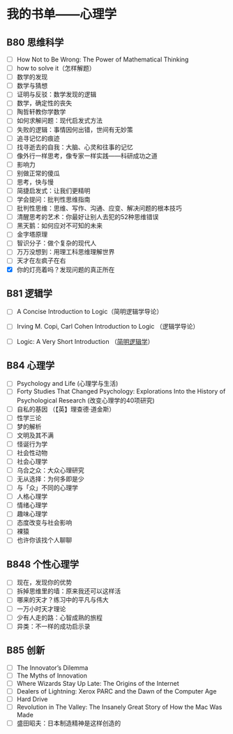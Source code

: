 # 我的书单——心理学

## B80 思维科学

- [ ] How Not to Be Wrong: The Power of Mathematical Thinking
- [ ] how to solve it（怎样解题）
- [ ] 数学的发现
- [ ] 数学与猜想
- [ ] 证明与反驳：数学发现的逻辑
- [ ] 数学，确定性的丧失
- [ ] 陶哲轩教你学数学
- [ ] 如何求解问题：现代启发式方法
- [ ] 失败的逻辑：事情因何出错，世间有无妙策
- [ ] 追寻记忆的痕迹
- [ ] 找寻逝去的自我：大脑、心灵和往事的记忆
- [ ] 像外行一样思考，像专家一样实践——科研成功之道
- [ ] 影响力
- [ ] 别做正常的傻瓜
- [ ] 思考，快与慢
- [ ] 简捷启发式：让我们更精明
- [ ] 学会提问：批判性思维指南
- [ ] 批判性思维：思维、写作、沟通、应变、解决问题的根本技巧
- [ ] 清醒思考的艺术：你最好让别人去犯的52种思维错误
- [ ] 黑天鹅：如何应对不可知的未来
- [ ] 金字塔原理
- [ ] 智识分子：做个复杂的现代人
- [ ] 万万没想到：用理工科思维理解世界
- [ ] 天才在左疯子在右
- [x] 你的灯亮着吗？发现问题的真正所在

## B81 逻辑学

- [ ] A Concise Introduction to Logic（简明逻辑学导论）
- [ ] Irving M. Copi, Carl Cohen Introduction to Logic （逻辑学导论）
- [ ] Logic: A Very Short Introduction （[简明逻辑学][short_logic]）

  [short_logic]: https://wxflogic.gitbook.io/logic/

## B84 心理学

- [ ] Psychology and Life (心理学与生活)
- [ ] Forty Studies That Changed Psychology: Explorations Into the History of Psychological Research (改变心理学的40项研究)
- [ ] 自私的基因 （【英】理查德·道金斯）
- [ ] 性学三论
- [ ] 梦的解析
- [ ] 文明及其不满
- [ ] 怪诞行为学
- [ ] 社会性动物
- [ ] 社会心理学
- [ ] 乌合之众：大众心理研究
- [ ] 无从选择：为何多即是少
- [ ] 与「众」不同的心理学
- [ ] 人格心理学
- [ ] 情绪心理学
- [ ] 趣味心理学
- [ ] 态度改变与社会影响
- [ ] 裸猿
- [ ] 也许你该找个人聊聊

## B848 个性心理学

- [ ] 现在，发现你的优势
- [ ] 拆掉思维里的墙：原来我还可以这样活
- [ ] 哪来的天才？练习中的平凡与伟大
- [ ] 一万小时天才理论
- [ ] 少有人走的路：心智成熟的旅程
- [ ] 异类：不一样的成功启示录

## B85 创新

- [ ] The Innovator’s Dilemma
- [ ] The Myths of Innovation
- [ ] Where Wizards Stay Up Late: The Origins of the Internet
- [ ] Dealers of Lightning: Xerox PARC and the Dawn of the Computer Age
- [ ] Hard Drive
- [ ] Revolution in The Valley: The Insanely Great Story of How the Mac Was Made
- [ ] 盛田昭夫：日本制造精神是这样创造的
